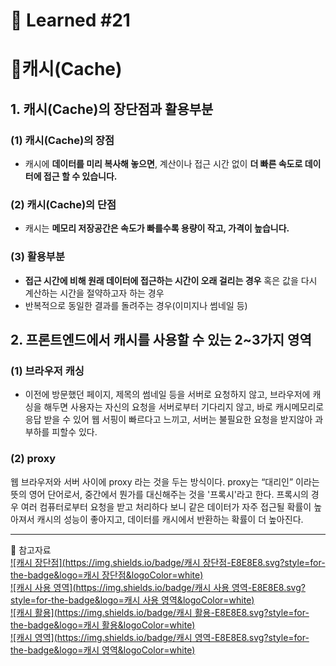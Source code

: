 # 🌟 Learned #21

# 🔶캐시(Cache)

## 1. 캐시(Cache)의 장단점과 활용부분

### (1) 캐시(Cache)의 장점

- 캐시에 **데이터를 미리 복사해 놓으면**, 계산이나 접근 시간 없이 **더 빠른 속도로 데이터에 접근 할 수 있습니다.**

### (2) 캐시(Cache)의 단점

- 캐시는 **메모리 저장공간은 속도가 빠를수록 용량이 작고, 가격이 높습니다.**

### (3) 활용부분

- **접근 시간에 비해 원래 데이터에 접근하는 시간이 오래 걸리는 경우** 혹은 값을 다시 계산하는 시간을 절약하고자 하는 경우
- 반복적으로 동일한 결과를 돌려주는 경우(이미지나 썸네일 등)

## 2. 프론트엔드에서 캐시를 사용할 수 있는 2~3가지 영역

### (1) 브라우저 캐싱

- 이전에 방문했던 페이지, 제목의 썸네일 등을 서버로 요청하지 않고, 브라우저에 캐싱을 해두면 사용자는 자신의 요청을 서버로부터 기다리지 않고, 바로 캐시메모리로 응답 받을 수 있어 웹 서핑이 빠르다고 느끼고, 서버는 불필요한 요청을 받지않아 과부하를 피할수 있다.

### (2) proxy

웹 브라우저와 서버 사이에 proxy 라는 것을 두는 방식이다. proxy는 “대리인” 이라는 뜻의 영어 단어로서, 중간에서 뭔가를 대신해주는 것을 '프록시'라고 한다.
프록시의 경우 여러 컴퓨터로부터 요청을 받고 처리하다 보니 같은 데이터가 자주 접근될 확률이 높아져서 캐시의 성능이 좋아지고, 데이터를 캐시에서 반환하는 확률이 더 높아진다.

---

💟 참고자료
<br>
[![캐시 장단점](https://img.shields.io/badge/캐시 장단점-E8E8E8.svg?style=for-the-badge&logo=캐시 장단점&logoColor=white)](https://yanacoding.tistory.com/entry/CS-%EC%BA%90%EC%8B%9CCache%EB%9E%80)
<br>
[![캐시 사용 영역](https://img.shields.io/badge/캐시 사용 영역-E8E8E8.svg?style=for-the-badge&logo=캐시 사용 영역&logoColor=white)](https://hpotter1993.tistory.com/14)
<br>
[![캐시 활용](https://img.shields.io/badge/캐시 활용-E8E8E8.svg?style=for-the-badge&logo=캐시 활용&logoColor=white)](https://mangkyu.tistory.com/69)
<br>
[![캐시 영역](https://img.shields.io/badge/캐시 영역-E8E8E8.svg?style=for-the-badge&logo=캐시 영역&logoColor=white)](https://hpotter1993.tistory.com/14)
